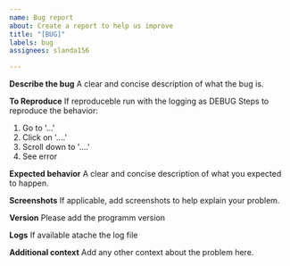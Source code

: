 ```yaml
---
name: Bug report
about: Create a report to help us improve
title: "[BUG]"
labels: bug
assignees: slanda156

---
```


**Describe the bug**
A clear and concise description of what the bug is.

**To Reproduce**
If reproduceble run with the logging as DEBUG
Steps to reproduce the behavior:

1. Go to '...'
2. Click on '....'
3. Scroll down to '....'
4. See error

**Expected behavior**
A clear and concise description of what you expected to happen.

**Screenshots**
If applicable, add screenshots to help explain your problem.

**Version**
Please add the programm version

**Logs**
If available atache the log file

**Additional context**
Add any other context about the problem here.

